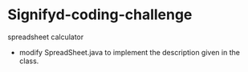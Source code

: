# Signifyd-coding-challenge

spreadsheet calculator

* modify SpreadSheet.java to implement the description given in the class.

